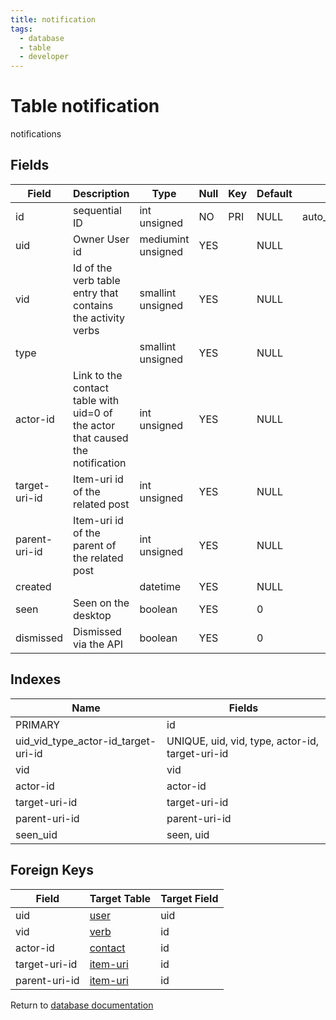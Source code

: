 ```yaml
---
title: notification
tags:
  - database
  - table
  - developer
---
```

# Table notification

notifications

## Fields

| Field         | Description                                                                    | Type               | Null | Key | Default | Extra          |
| ------------- | ------------------------------------------------------------------------------ | ------------------ | ---- | --- | ------- | -------------- |
| id            | sequential ID                                                                  | int unsigned       | NO   | PRI | NULL    | auto_increment |
| uid           | Owner User id                                                                  | mediumint unsigned | YES  |     | NULL    |                |
| vid           | Id of the verb table entry that contains the activity verbs                    | smallint unsigned  | YES  |     | NULL    |                |
| type          |                                                                                | smallint unsigned  | YES  |     | NULL    |                |
| actor-id      | Link to the contact table with uid=0 of the actor that caused the notification | int unsigned       | YES  |     | NULL    |                |
| target-uri-id | Item-uri id of the related post                                                | int unsigned       | YES  |     | NULL    |                |
| parent-uri-id | Item-uri id of the parent of the related post                                  | int unsigned       | YES  |     | NULL    |                |
| created       |                                                                                | datetime           | YES  |     | NULL    |                |
| seen          | Seen on the desktop                                                            | boolean            | YES  |     | 0       |                |
| dismissed     | Dismissed via the API                                                          | boolean            | YES  |     | 0       |                |

## Indexes

| Name                                | Fields                                          |
| ----------------------------------- | ----------------------------------------------- |
| PRIMARY                             | id                                              |
| uid_vid_type_actor-id_target-uri-id | UNIQUE, uid, vid, type, actor-id, target-uri-id |
| vid                                 | vid                                             |
| actor-id                            | actor-id                                        |
| target-uri-id                       | target-uri-id                                   |
| parent-uri-id                       | parent-uri-id                                   |
| seen_uid                            | seen, uid                                       |

## Foreign Keys

| Field         | Target Table                           | Target Field |
| ------------- | -------------------------------------- | ------------ |
| uid           | [user](/spec/database/db_user)         | uid          |
| vid           | [verb](/spec/database/db_verb)         | id           |
| actor-id      | [contact](/spec/database/db_contact)   | id           |
| target-uri-id | [item-uri](/spec/database/db_item-uri) | id           |
| parent-uri-id | [item-uri](/spec/database/db_item-uri) | id           |

Return to [database documentation](/spec/database/)
